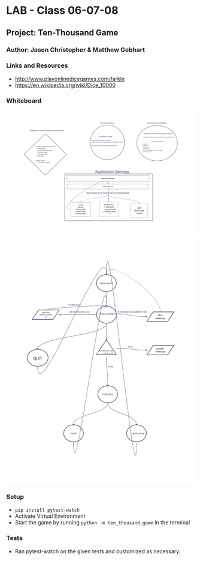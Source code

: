 # LAB - Class 06-07-08

## Project: Ten-Thousand Game

### Author: Jason Christopher & Matthew Gebhart

### Links and Resources

* <http://www.playonlinedicegames.com/farkle>
* <https://en.wikipedia.org/wiki/Dice_10000>

### Whiteboard

![Whiteboard](images/10000_Lab_with_Jason_V2.png)
![Whiteboard2](images/ten_thousand_v3_wb.png)

### Setup

* `pip install pytest-watch`
* Activate Virtual Environment
* Start the game by running `python -m ten_thousand.game` in the terminal

### Tests

* Ran pytest-watch on the given tests and customized as necessary.
